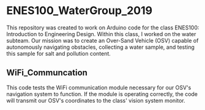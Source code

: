 # ENES100_WaterGroup_2019
This repository was created to work on Arduino code for the class ENES100: Introduction to Engineering Design. Within this class, 
I worked on the water subteam. Our mission was to create an Over-Sand Vehicle (OSV) capable of autonomously navigating obstacles,
collecting a water sample, and testing this sample for salt and pollution content.

## WiFi_Communcation
This code tests the WiFi communication module necessary for our OSV's navigation system to function. If the module is operating correctly,
the code will transmit our OSV's coordinates to the class' vision system monitor.
